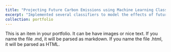 ```yaml
---
title: "Projecting Future Carbon Emissions using Machine Learning Classifiers"
excerpt: "Implemented several classifiers to model the effects of future changes in U.S. light-duty vehicles on carbon emission levels. <br/><img src='/images/aiml_adobespark.jpeg'>"
collection: portfolio
---
```


This is an item in your portfolio. It can be have images or nice text. If you name the file .md, it will be parsed as markdown. If you name the file .html, it will be parsed as HTML.